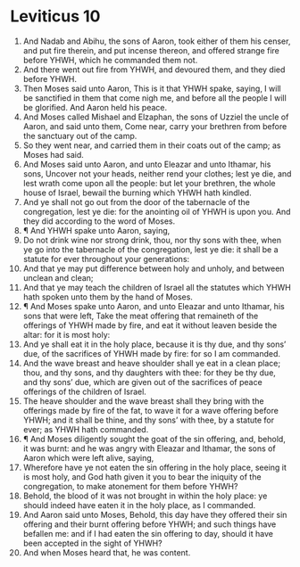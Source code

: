 ﻿# Leviticus 10
1. And Nadab and Abihu, the sons of Aaron, took either of them his censer, and put fire therein, and put incense thereon, and offered strange fire before YHWH, which he commanded them not. 
2. And there went out fire from YHWH, and devoured them, and they died before YHWH. 
3. Then Moses said unto Aaron, This is it that YHWH spake, saying, I will be sanctified in them that come nigh me, and before all the people I will be glorified. And Aaron held his peace. 
4. And Moses called Mishael and Elzaphan, the sons of Uzziel the uncle of Aaron, and said unto them, Come near, carry your brethren from before the sanctuary out of the camp. 
5. So they went near, and carried them in their coats out of the camp; as Moses had said. 
6. And Moses said unto Aaron, and unto Eleazar and unto Ithamar, his sons, Uncover not your heads, neither rend your clothes; lest ye die, and lest wrath come upon all the people: but let your brethren, the whole house of Israel, bewail the burning which YHWH hath kindled. 
7. And ye shall not go out from the door of the tabernacle of the congregation, lest ye die: for the anointing oil of YHWH is upon you. And they did according to the word of Moses. 
8. ¶ And YHWH spake unto Aaron, saying, 
9. Do not drink wine nor strong drink, thou, nor thy sons with thee, when ye go into the tabernacle of the congregation, lest ye die: it shall be a statute for ever throughout your generations: 
10. And that ye may put difference between holy and unholy, and between unclean and clean; 
11. And that ye may teach the children of Israel all the statutes which YHWH hath spoken unto them by the hand of Moses. 
12. ¶ And Moses spake unto Aaron, and unto Eleazar and unto Ithamar, his sons that were left, Take the meat offering that remaineth of the offerings of YHWH made by fire, and eat it without leaven beside the altar: for it is most holy: 
13. And ye shall eat it in the holy place, because it is thy due, and thy sons’ due, of the sacrifices of YHWH made by fire: for so I am commanded. 
14. And the wave breast and heave shoulder shall ye eat in a clean place; thou, and thy sons, and thy daughters with thee: for they be thy due, and thy sons’ due, which are given out of the sacrifices of peace offerings of the children of Israel. 
15. The heave shoulder and the wave breast shall they bring with the offerings made by fire of the fat, to wave it for a wave offering before YHWH; and it shall be thine, and thy sons’ with thee, by a statute for ever; as YHWH hath commanded. 
16. ¶ And Moses diligently sought the goat of the sin offering, and, behold, it was burnt: and he was angry with Eleazar and Ithamar, the sons of Aaron which were left alive, saying, 
17. Wherefore have ye not eaten the sin offering in the holy place, seeing it is most holy, and God hath given it you to bear the iniquity of the congregation, to make atonement for them before YHWH? 
18. Behold, the blood of it was not brought in within the holy place: ye should indeed have eaten it in the holy place, as I commanded. 
19. And Aaron said unto Moses, Behold, this day have they offered their sin offering and their burnt offering before YHWH; and such things have befallen me: and if I had eaten the sin offering to day, should it have been accepted in the sight of YHWH? 
20. And when Moses heard that, he was content. 
